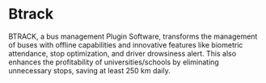 # Btrack
BTRACK, a bus management Plugin Software, transforms the management of buses with offline capabilities and innovative features like biometric attendance, stop optimization, and driver drowsiness alert. This also enhances the profitability of universities/schools by eliminating unnecessary stops, saving at least 250 km daily.

